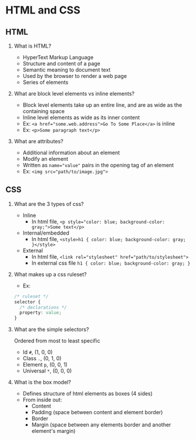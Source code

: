 # HTML and CSS

## HTML

1. What is HTML?

   - HyperText Markup Language
   - Structure and content of a page
   - Semantic meaning to document text
   - Used by the browser to render a web page
   - Series of elements

2. What are block level elements vs inline elements?

   - Block level elements take up an entire line, and are as wide as the containing space
   - Inline level elements as wide as its inner content
   - Ex: `<a href="some.web.address">Go To Some Place</a>` is inline
   - Ex: `<p>Some paragraph text</p>`

3. What are attributes?

   - Additional information about an element
   - Modify an element
   - Written as `name="value"` pairs in the opening tag of an element
   - Ex: `<img src="path/to/image.jpg">`

## CSS

1. What are the 3 types of css?

   - Inline
     - In html file, `<p style="color: blue; background-color: gray;">Some text</p>`
   - Internal/embedded
     - In html file, `<style>h1 { color: blue; background-color: gray; }</style>`
   - External
     - In html file, `<link rel="stylesheet" href="path/to/stylesheet">`
     - In external css file `h1 { color: blue; background-color: gray; }`

2. What makes up a css ruleset?

   - Ex:

   ```css
   /* ruleset */
   selector {
     /* declarations */
     property: value;
   }
   ```

3. What are the simple selectors?

   Ordered from most to least specific

   - Id `#`, (1, 0, 0)
   - Class `.`, (0, 1, 0)
   - Element `p`, (0, 0, 1)
   - Universal `*`, (0, 0, 0)

4. What is the box model?

   - Defines structure of html elements as boxes (4 sides)
   - From inside out:
     - Content
     - Padding (space between content and element border)
     - Border
     - Margin (space between any elements border and another element's margin)
